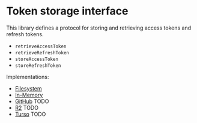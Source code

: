 # Token storage interface

This library defines a protocol for storing and retrieving access tokens and refresh tokens.

- `retrieveAccessToken`
- `retrieveRefreshToken`
- `storeAccessToken`
- `storeRefreshToken`

Implementations:

- [Filesystem](../fs-storage/README.md)
- [In-Memory](../in-memory-storage/README.md)
- [GitHub](../github-storage/README.md) TODO
- [R2](../r2-storage/README.md) TODO
- [Turso](../turso-storage/README.md) TODO
